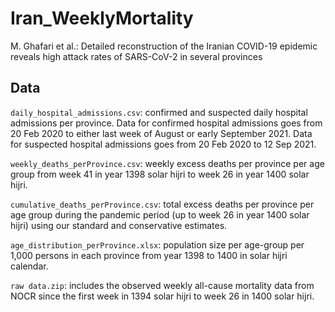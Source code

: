 # Iran_WeeklyMortality
M. Ghafari et al.: Detailed reconstruction of the Iranian COVID-19 epidemic reveals high attack rates of SARS-CoV-2 in several provinces 

## Data

`daily_hospital_admissions.csv`: confirmed and suspected daily hospital admissions per province. Data for confirmed hospital admissions goes from 20 Feb 2020 to either last week of August or early September 2021. Data for suspected hospital admissions goes from 20 Feb 2020 to 12 Sep 2021.

`weekly_deaths_perProvince.csv`: weekly excess deaths per province per age group from week 41 in year 1398 solar hijri to week 26 in year 1400 solar hijri.

`cumulative_deaths_perProvince.csv`: total excess deaths per province per age group during the pandemic period (up to week 26 in year 1400 solar hijri) using our standard and conservative estimates.

`age_distribution_perProvince.xlsx`: population size per age-group per 1,000 persons in each province from year 1398 to 1400 in solar hijri calendar.

`raw data.zip`: includes the observed weekly all-cause mortality data from NOCR since the first week in 1394 solar hijri to week 26 in 1400 solar hijri.
